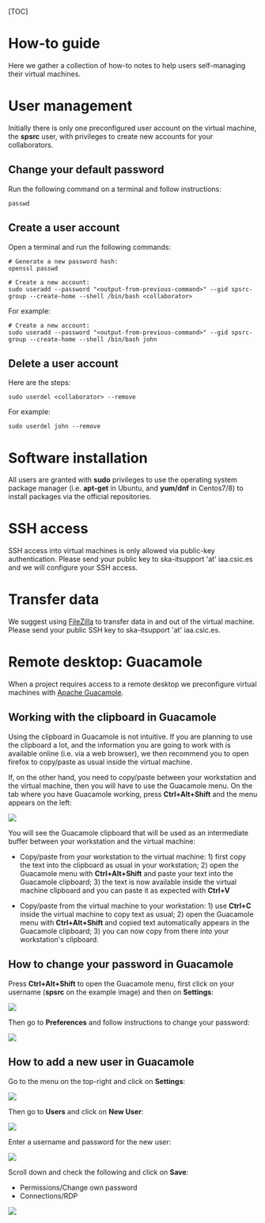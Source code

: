 
[TOC]

# How-to guide

Here we gather a collection of how-to notes to help users self-managing their virtual machines.

# User management

Initially there is only one preconfigured user account on the virtual machine, the **spsrc** user,
with privileges to create new accounts for your collaborators.

## Change your default password

Run the following command on a terminal and follow instructions:
```
passwd
```

## Create a user account

Open a terminal and run the following commands:
```
# Generate a new password hash:
openssl passwd

# Create a new account:
sudo useradd --password "<output-from-previous-command>" --gid spsrc-group --create-home --shell /bin/bash <collaborator>
```
For example:
```
# Create a new account:
sudo useradd --password "<output-from-previous-command>" --gid spsrc-group --create-home --shell /bin/bash john
```

## Delete a user account

Here are the steps:
```
sudo userdel <collaborator> --remove
```
For example:
```
sudo userdel john --remove
```

# Software installation

All users are granted with **sudo** privileges to use the operating system package manager
(i.e. **apt-get** in Ubuntu, and **yum/dnf** in Centos7/8) to install packages via the official
repositories. 

# SSH access

SSH access into virtual machines is only allowed via public-key authentication.
Please send your public key to ska-itsupport 'at' iaa.csic.es and we will configure your SSH access.

# Transfer data

We suggest using [FileZilla](https://filezilla-project.org/download.php?type=client) to transfer data
in and out of the virtual machine. Please send your public SSH key to ska-itsupport 'at' iaa.csic.es.

# Remote desktop: Guacamole

When a project requires access to a remote desktop we preconfigure virtual machines with
[Apache Guacamole](https://guacamole.apache.org).

## Working with the clipboard in Guacamole

Using the clipboard in Guacamole is not intuitive. If you are planning to use the clipboard a lot,
and the information you are going to work with is available online (i.e. via a web browser), we then
recommend you to open firefox to copy/paste as usual inside the virtual machine.

If, on the other hand, you need to copy/paste between your workstation and the virtual machine, then
you will have to use the Guacamole menu. On the tab where you have Guacamole working, press **Ctrl+Alt+Shift** 
and the menu appears on the left:

![](images/guac-clipboard.png)

You will see the Guacamole clipboard that will be used as an intermediate buffer between your workstation
and the virtual machine:

* Copy/paste from your workstation to the virtual machine: 1) first copy the text into the clipboard
as usual in your workstation; 2) open the Guacamole menu with **Ctrl+Alt+Shift** and paste your text
into the Guacamole clipboard; 3) the text is now available inside the virtual machine clipboard and
you can paste it as expected with **Ctrl+V**

* Copy/paste from the virtual machine to your workstation: 1) use **Ctrl+C** inside the virtual machine
to copy text as usual; 2) open the Guacamole menu with **Ctrl+Alt+Shift** and copied text automatically
appears in the Guacamole clipboard; 3) you can now copy from there into your workstation's clipboard.

## How to change your password in Guacamole

Press **Ctrl+Alt+Shift** to open the Guacamole menu, first click on your username (**spsrc** on the
example image) and then on **Settings**:

![](images/guac-change-pass.png)

Then go to **Preferences** and follow instructions to change your password:

![](images/guac-change-pwd.png)

## How to add a new user in Guacamole

Go to the menu on the top-right and click on **Settings**:

![](images/guac-menu-user.png)

Then go to **Users** and click on **New User**:

![](images/guac-add-user-1.png)

Enter a username and password for the new user:

![](images/guac-add-user-2.png)

Scroll down and check the following and click on **Save**:

* Permissions/Change own password
* Connections/RDP

![](images/guac-add-user-3.png)
